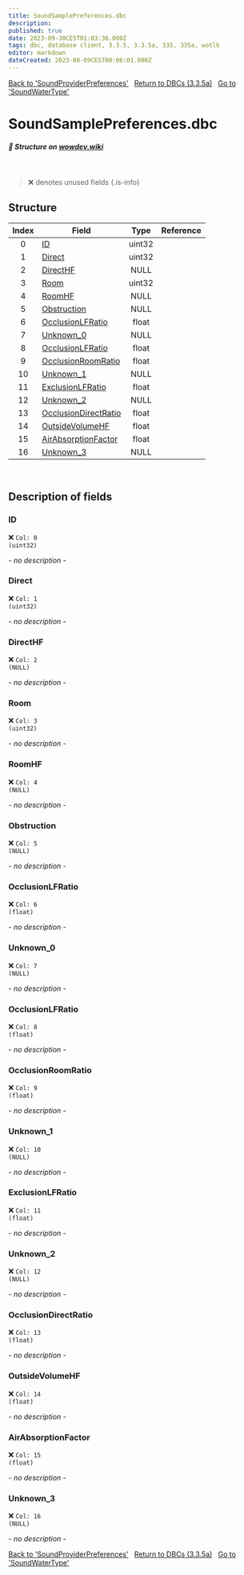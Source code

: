 ```yaml
---
title: SoundSamplePreferences.dbc
description:
published: true
date: 2023-09-30CEST01:03:36.000Z
tags: dbc, database client, 3.3.5, 3.3.5a, 335, 335a, wotlk
editor: markdown
dateCreated: 2023-08-09CEST00:06:01.000Z
---
```

<a href="https://trinitycore.info/files/DBC/335/soundproviderpreferences" class="mt-5 v-btn v-btn--depressed v-btn--flat v-btn--outlined theme--light v-size--default darkblue--text text--lighten-3"><span class="v-btn__content"><i aria-hidden="true" class="v-icon notranslate v-icon--left mdi mdi-arrow-left theme--light"></i><span>Back to 'SoundProviderPreferences'</span></span></a>&nbsp;&nbsp;&nbsp;<a href="https://trinitycore.info/files/DBC/335/DBC" class="mt-5 v-btn v-btn--depressed v-btn--flat v-btn--outlined theme--light v-size--default darkblue--text text--lighten-3"><span class="v-btn__content"><i aria-hidden="true" class="v-icon notranslate v-icon--left mdi mdi-home-outline theme--light"></i><span>Return to DBCs (3.3.5a)</span></span></a>&nbsp;&nbsp;&nbsp;<a href="https://trinitycore.info/files/DBC/335/soundwatertype" class="mt-5 v-btn v-btn--depressed v-btn--flat v-btn--outlined theme--light v-size--default darkblue--text text--lighten-3"><span class="v-btn__content"><span>Go to 'SoundWaterType'</span><i aria-hidden="true" class="v-icon notranslate v-icon--right mdi mdi-arrow-right theme--light"></i></span></a>

# SoundSamplePreferences.dbc
##### :pencil: Structure on [wowdev.wiki](https://wowdev.wiki/DB/SoundSamplePreferences)
&nbsp;

> :x: denotes unused fields
{.is-info}


## Structure

| Index | Field | Type | Reference |
| :---: | --- | :---: | --- |
| 0 | [ID](#id-alt) | uint32 |  |
| 1 | [Direct](#direct) | uint32 |  |
| 2 | [DirectHF](#directhf) | NULL |  |
| 3 | [Room](#room) | uint32 |  |
| 4 | [RoomHF](#roomhf) | NULL |  |
| 5 | [Obstruction](#obstruction) | NULL |  |
| 6 | [OcclusionLFRatio](#occlusionlfratio) | float |  |
| 7 | [Unknown_0](#unknown_0) | NULL |  |
| 8 | [OcclusionLFRatio](#occlusionlfratio) | float |  |
| 9 | [OcclusionRoomRatio](#occlusionroomratio) | float |  |
| 10 | [Unknown_1](#unknown_1) | NULL |  |
| 11 | [ExclusionLFRatio](#exclusionlfratio) | float |  |
| 12 | [Unknown_2](#unknown_2) | NULL |  |
| 13 | [OcclusionDirectRatio](#occlusiondirectratio) | float |  |
| 14 | [OutsideVolumeHF](#outsidevolumehf) | float |  |
| 15 | [AirAbsorptionFactor](#airabsorptionfactor) | float |  |
| 16 | [Unknown_3](#unknown_3) | NULL |  |
&nbsp;
## Description of fields

### ID <!-- {#id-alt} -->
:x: <code>Col: 0 (uint32)</code>

*- no description -*
&nbsp;

### Direct
:x: <code>Col: 1 (uint32)</code>

*- no description -*
&nbsp;

### DirectHF
:x: <code>Col: 2 (NULL)</code>

*- no description -*
&nbsp;

### Room
:x: <code>Col: 3 (uint32)</code>

*- no description -*
&nbsp;

### RoomHF
:x: <code>Col: 4 (NULL)</code>

*- no description -*
&nbsp;

### Obstruction
:x: <code>Col: 5 (NULL)</code>

*- no description -*
&nbsp;

### OcclusionLFRatio
:x: <code>Col: 6 (float)</code>

*- no description -*
&nbsp;

### Unknown_0
:x: <code>Col: 7 (NULL)</code>

*- no description -*
&nbsp;

### OcclusionLFRatio
:x: <code>Col: 8 (float)</code>

*- no description -*
&nbsp;

### OcclusionRoomRatio
:x: <code>Col: 9 (float)</code>

*- no description -*
&nbsp;

### Unknown_1
:x: <code>Col: 10 (NULL)</code>

*- no description -*
&nbsp;

### ExclusionLFRatio
:x: <code>Col: 11 (float)</code>

*- no description -*
&nbsp;

### Unknown_2
:x: <code>Col: 12 (NULL)</code>

*- no description -*
&nbsp;

### OcclusionDirectRatio
:x: <code>Col: 13 (float)</code>

*- no description -*
&nbsp;

### OutsideVolumeHF
:x: <code>Col: 14 (float)</code>

*- no description -*
&nbsp;

### AirAbsorptionFactor
:x: <code>Col: 15 (float)</code>

*- no description -*
&nbsp;

### Unknown_3
:x: <code>Col: 16 (NULL)</code>

*- no description -*
&nbsp;

<a href="https://trinitycore.info/files/DBC/335/soundproviderpreferences" class="mt-5 v-btn v-btn--depressed v-btn--flat v-btn--outlined theme--light v-size--default darkblue--text text--lighten-3"><span class="v-btn__content"><i aria-hidden="true" class="v-icon notranslate v-icon--left mdi mdi-arrow-left theme--light"></i><span>Back to 'SoundProviderPreferences'</span></span></a>&nbsp;&nbsp;&nbsp;<a href="https://trinitycore.info/files/DBC/335/DBC" class="mt-5 v-btn v-btn--depressed v-btn--flat v-btn--outlined theme--light v-size--default darkblue--text text--lighten-3"><span class="v-btn__content"><i aria-hidden="true" class="v-icon notranslate v-icon--left mdi mdi-home-outline theme--light"></i><span>Return to DBCs (3.3.5a)</span></span></a>&nbsp;&nbsp;&nbsp;<a href="https://trinitycore.info/files/DBC/335/soundwatertype" class="mt-5 v-btn v-btn--depressed v-btn--flat v-btn--outlined theme--light v-size--default darkblue--text text--lighten-3"><span class="v-btn__content"><span>Go to 'SoundWaterType'</span><i aria-hidden="true" class="v-icon notranslate v-icon--right mdi mdi-arrow-right theme--light"></i></span></a>
